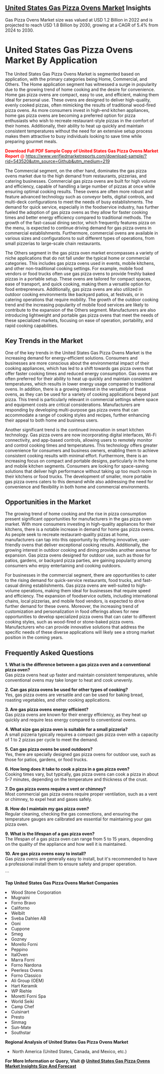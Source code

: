 <h2><a href="https://www.verifiedmarketreports.com/download-sample/?rid=543520&amp;utm_source=Github&amp;utm_medium=219" target="_blank">United States Gas Pizza Ovens Market</a> Insights</h2><p>Gas Pizza Ovens Market size was valued at USD 1.2 Billion in 2022 and is projected to reach USD 1.8 Billion by 2030, growing at a CAGR of 5.4% from 2024 to 2030.</p><p> <h1>United States Gas Pizza Ovens Market By Application</h1> <p>The United States Gas Pizza Ovens Market is segmented based on application, with the primary categories being Home, Commercial, and Others. The Home application segment has witnessed a surge in popularity due to the growing trend of home cooking and the desire for convenience. Home gas pizza ovens are compact, easy to use, and efficient, making them ideal for personal use. These ovens are designed to deliver high-quality, evenly cooked pizzas, often mimicking the results of traditional wood-fired pizza ovens. As more consumers invest in high-end kitchen appliances, home gas pizza ovens are becoming a preferred option for pizza enthusiasts who wish to recreate restaurant-style pizzas in the comfort of their homes. Additionally, their ability to heat up quickly and maintain consistent temperatures without the need for an extensive setup process makes them attractive to busy individuals looking to save time while preparing gourmet meals. <p><span class=""><span style="color: #ff0000;"><strong>Download Full PDF Sample Copy of United States Gas Pizza Ovens Market Report</strong> @ </span><a href="https://www.verifiedmarketreports.com/download-sample/?rid=543520&amp;utm_source=Github&amp;utm_medium=219" target="_blank">https://www.verifiedmarketreports.com/download-sample/?rid=543520&amp;utm_source=Github&amp;utm_medium=219</a></span></p></p> <p>The Commercial segment, on the other hand, dominates the gas pizza ovens market due to the high demand from restaurants, pizzerias, and catering businesses. Commercial gas pizza ovens are built for high volume and efficiency, capable of handling a large number of pizzas at once while ensuring optimal cooking results. These ovens are often more robust and feature advanced technology such as conveyor belts, digital controls, and multi-deck configurations to meet the needs of busy establishments. The demand for quick service, especially in the foodservice industry, has further fueled the adoption of gas pizza ovens as they allow for faster cooking times and better energy efficiency compared to traditional methods. The growth of the fast-casual dining sector, which frequently features pizza on the menu, is expected to continue driving demand for gas pizza ovens in commercial establishments. Furthermore, commercial ovens are available in various sizes and configurations to suit different types of operations, from small pizzerias to large-scale chain restaurants. <p>The Others segment in the gas pizza oven market encompasses a variety of niche applications that do not fall under the typical home or commercial categories. This includes gas pizza ovens used in events, mobile kitchens, and other non-traditional cooking settings. For example, mobile food vendors or food trucks often use gas pizza ovens to provide freshly baked pizzas in a portable setup. These ovens are tailored for compact spaces, ease of transport, and quick cooking, making them a versatile option for food entrepreneurs. Additionally, gas pizza ovens are also utilized in outdoor cooking environments like backyard patios, at festivals, or in catering operations that require mobility. The growth of the outdoor cooking trend and the increasing popularity of mobile food services are likely to contribute to the expansion of the Others segment. Manufacturers are also introducing lightweight and portable gas pizza ovens that meet the needs of these specialized markets, focusing on ease of operation, portability, and rapid cooking capabilities. <h2>Key Trends in the Market</h2> <p>One of the key trends in the United States Gas Pizza Ovens Market is the increasing demand for energy-efficient solutions. Consumers and businesses are more conscious about the environmental impact of their cooking appliances, which has led to a shift towards gas pizza ovens that offer faster cooking times and reduced energy consumption. Gas ovens are often preferred for their ability to heat up quickly and maintain consistent temperatures, which results in lower energy usage compared to traditional ovens. In addition, there is a growing interest in the versatility of these ovens, as they can be used for a variety of cooking applications beyond just pizza. This trend is particularly relevant in commercial settings where space and equipment costs are critical considerations. Manufacturers are responding by developing multi-purpose gas pizza ovens that can accommodate a range of cooking styles and recipes, further enhancing their appeal to both home and business users. <p>Another significant trend is the continued innovation in smart kitchen technology. Gas pizza ovens are now incorporating digital interfaces, Wi-Fi connectivity, and app-based controls, allowing users to remotely monitor and control cooking times and temperatures. This technology offers greater convenience for consumers and business owners, enabling them to achieve consistent cooking results with minimal effort. Furthermore, there is an increasing focus on compact and portable designs, particularly in the home and mobile kitchen segments. Consumers are looking for space-saving solutions that deliver high performance without taking up too much room in their kitchens or food trucks. The development of smaller, more portable gas pizza ovens caters to this demand while also addressing the need for convenience and flexibility in both home and commercial environments. <h2>Opportunities in the Market</h2> <p>The growing trend of home cooking and the rise in pizza consumption present significant opportunities for manufacturers in the gas pizza oven market. With more consumers investing in high-quality appliances for their kitchens, there is a notable increase in demand for home gas pizza ovens. As people seek to recreate restaurant-quality pizzas at home, manufacturers can tap into this opportunity by offering innovative, user-friendly ovens that deliver exceptional cooking results. Additionally, the growing interest in outdoor cooking and dining provides another avenue for expansion. Gas pizza ovens designed for outdoor use, such as those for patios, gardens, or backyard pizza parties, are gaining popularity among consumers who enjoy entertaining and cooking outdoors. <p>For businesses in the commercial segment, there are opportunities to cater to the rising demand for quick-service restaurants, food trucks, and fast-casual dining establishments. Gas pizza ovens are well-suited to high-volume operations, making them ideal for businesses that require speed and efficiency. The expansion of foodservice outlets, including international chains, local pizzerias, and mobile food vendors, is expected to drive further demand for these ovens. Moreover, the increasing trend of customization and personalization in food offerings allows for new opportunities to develop specialized pizza ovens that can cater to different cooking styles, such as wood-fired or stone-baked pizza ovens. Manufacturers who can provide innovative solutions that address the specific needs of these diverse applications will likely see a strong market position in the coming years. <h2>Frequently Asked Questions</h2> <p><strong>1. What is the difference between a gas pizza oven and a conventional pizza oven?</strong><br>Gas pizza ovens heat up faster and maintain consistent temperatures, while conventional ovens may take longer to heat and cook unevenly.</p> <p><strong>2. Can gas pizza ovens be used for other types of cooking?</strong><br>Yes, gas pizza ovens are versatile and can be used for baking bread, roasting vegetables, and other cooking applications.</p> <p><strong>3. Are gas pizza ovens energy efficient?</strong><br>Gas pizza ovens are known for their energy efficiency, as they heat up quickly and require less energy compared to conventional ovens.</p> <p><strong>4. What size gas pizza oven is suitable for a small pizzeria?</strong><br>A small pizzeria typically requires a compact gas pizza oven with a capacity of 1 to 2 pizzas per cycle to meet the demand.</p> <p><strong>5. Can gas pizza ovens be used outdoors?</strong><br>Yes, there are specially designed gas pizza ovens for outdoor use, such as those for patios, gardens, or food trucks.</p> <p><strong>6. How long does it take to cook a pizza in a gas pizza oven?</strong><br>Cooking times vary, but typically, gas pizza ovens can cook a pizza in about 5-7 minutes, depending on the temperature and thickness of the crust.</p> <p><strong>7. Do gas pizza ovens require a vent or chimney?</strong><br>Most commercial gas pizza ovens require proper ventilation, such as a vent or chimney, to expel heat and gases safely.</p> <p><strong>8. How do I maintain my gas pizza oven?</strong><br>Regular cleaning, checking the gas connections, and ensuring the temperature gauges are calibrated are essential for maintaining your gas pizza oven.</p> <p><strong>9. What is the lifespan of a gas pizza oven?</strong><br>The lifespan of a gas pizza oven can range from 5 to 15 years, depending on the quality of the appliance and how well it is maintained.</p> <p><strong>10. Are gas pizza ovens easy to install?</strong><br>Gas pizza ovens are generally easy to install, but it's recommended to have a professional install them to ensure safety and proper operation.</p> ```</p><p><strong>Top United States Gas Pizza Ovens Market Companies</strong></p><div data-test-id=""><p><li>Wood Stone Corporation</li><li> Mugnaini</li><li> Forno Bravo</li><li> Californo</li><li> Welbilt</li><li> Sveba Dahlen AB</li><li> Ooni</li><li> Cuppone</li><li> Smeg</li><li> Gozney</li><li> Morello Forni</li><li> Peppino</li><li> ItalOven</li><li> Marra Forni</li><li> Forno Nardona</li><li> Peerless Ovens</li><li> Forno Classico</li><li> Ali Group (OEM)</li><li> Hart Keramik</li><li> WP Riehle</li><li> Moretti Forni Spa</li><li> World Seiki</li><li> Camp Chef</li><li> Cuisinart</li><li> Presto</li><li> Sinmag</li><li> Sun-Mate</li><li> Southstar</li></p><div><strong>Regional Analysis of&nbsp;United States Gas Pizza Ovens Market</strong></div><ul><li dir="ltr"><p dir="ltr">North America&nbsp;(United States, Canada, and Mexico, etc.)</p></li></ul><p><strong>For More Information or Query, Visit @&nbsp;</strong><strong><a href="https://www.verifiedmarketreports.com/product/gas-pizza-ovens-market/?utm_source=Github&amp;utm_medium=219" target="_blank">United States Gas Pizza Ovens Market Insights Size And Forecast</a></strong></p></div>
